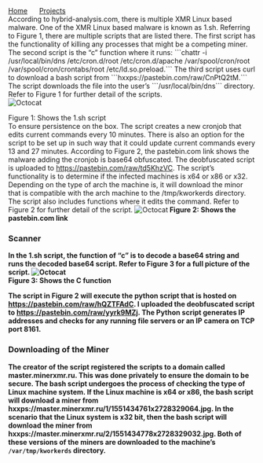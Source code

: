 <meta property="article:tag" content="monero mining" />
<meta property="article:tag" content="KORKERDS" />
<meta property="article:tag" content="Linux" />
<meta property="article:tag" content="xBash" />
<meta property="article:section" content="Malware" />
<meta name="keywords" content="kworkerds linux XMR miner, monero mining, linux malware, persistent linux based malware"/>
<meta property="og:description" content="A look into a linux based monero mining malware. The malware downloads bash scripts to maintin persistent on the machine." />
<a href="https://michael-meade.github.io/" style='margin-right:20px'>Home</a>
<a href="https://michael-meade.github.io/Projects" style='margin-right:20px'>Projects</a>
<br>
According to hybrid-analysis.com, there is multiple XMR Linux based malware. One of the XMR Linux based malware is known as 1.sh. Referring to Figure 1, there are multiple scripts that are listed there. The first script has the functionality of killing any processes that might be a competing miner. The second script is the “c” function where it runs: ```chattr -i /usr/local/bin/dns /etc/cron.d/root /etc/cron.d/apache /var/spool/cron/root /var/spool/cron/crontabs/root /etc/ld.so.preload.```
The third script uses curl to download a bash script from ```hxxps://pastebin.com/raw/CnPtQ2tM.``` The script downloads the file into the user’s ```/usr/local/bin/dns``` directory. Refer to Figure 1 for further detail of the scripts. <br>
<img src="https://i.imgur.com/9OUnw47.png =100x20" alt="Octocat"/><br>

Figure 1: Shows the 1.sh script
<br>
To ensure persistence on the box. The script creates a new cronjob that edits current commands every 10 minutes. There is also an option for the script to be set up in such way that it could update current commands every 13 and 27 minutes. 
According to Figure 2, the pastebin.com link shows the malware adding the cronjob is base64 obfuscated. The deobfuscated script is uploaded to https://pastebin.com/raw/td5KhzVC. The script’s functionality is to determine if the infected machines is x64 or x86 or x32. Depending on the type of arch the machine is, it will download the minor that is compatible with the arch machine to the /tmp/kworkerds directory. The script also includes functions where it edits the command. Refer to Figure 2 for further detail of the script. 
<img src="https://i.imgur.com/6y5wqOs.png =100x20" alt="Octocat"/><b>
Figure 2: Shows the pastebin.com link
  
  ### Scanner 
  
  In the 1.sh script, the function of “c” is to decode a base64 string and runs the decoded base64 script. Refer to Figure 3 for a full picture of the script. 
<img src="https://i.imgur.com/F4SOGcU.png =100x20" alt="Octocat"/><br>
  Figure 3: Shows the C function<br>
  
  The script in Figure 2 will execute the python script that is hosted on https://pastebin.com/raw/hQZTFAdC. I uploaded the deobfuscated script to https://pastebin.com/raw/yyrk9MZj. The Python script generates IP addresses and checks for any running file servers or an IP camera on TCP port 8161.

### Downloading of the Miner 

The creator of the script registered the scripts to a domain called master.minerxmr.ru. This was done privately to ensure the domain to be secure. The bash script undergoes the process of checking the type of Linux machine system. If the Linux machine is x64 or x86, the bash script will download a miner from hxxps://master.minerxmr.ru/1/1551434761x2728329064.jpg. In the scenario that the Linux system is x32 bit, then the bash script will download the miner from hxxps://master.minerxmr.ru/2/1551434778x2728329032.jpg. Both of these versions of the miners are downloaded to the machine’s ```/var/tmp/kworkerds``` directory.
